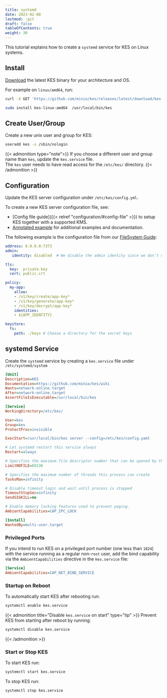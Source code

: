 ```yaml
---
title: systemd
date: 2023-02-08
lastmod: :git
draft: false
tableOfContents: true
weight: 30
---
```


This tutorial explains how to create a `systemd` service for KES on Linux systems.

## Install 

[Download](https://github.com/minio/kes/releases/latest) the latest KES binary for your architecture and OS.

For example on `linux/amd64`, run:

```sh {.copy}
curl -X GET 'https://github.com/minio/kes/releases/latest/download/kes-linux-amd64' --output kes-linux-amd64
```

```sh {.copy}
sudo install kes-linux-amd64  /usr/local/bin/kes
```

## Create User/Group

Create a new unix user and group for KES:

```sh {.copy}
useradd kes -s /sbin/nologin
```

{{< admonition type="note">}}
If you choose a different user and group name than `kes`, update the `kes.service` file.  
The `kes` user needs to have read access for the `/etc/kes/` directory.
{{< /admonition >}}
 
## Configuration

Update the KES server configuration under `/etc/kes/config.yml`.

To create a new KES server configuration file, see:
- [Config file guide]({{< relref "configuration/#config-file" >}}) to setup KES together with a supported KMS.
- [Annotated example](https://github.com/minio/kes/blob/master/server-config.yaml) for additional examples and documentation.

The following example is the configuration file from our [FileSystem Guide](https://github.com/minio/kes/wiki/Filesystem-Keystore):

```yaml {.copy}
address: 0.0.0.0:7373
admin:
   identity: disabled  # We disable the admin identity since we don't need it in this guide 

tls:
  key:  private.key
  cert: public.crt

policy:
  my-app: 
    allow:
    - /v1/key/create/app-key*
    - /v1/key/generate/app-key*
    - /v1/key/decrypt/app-key*
    identities:
    - ${APP_IDENTITY}

keystore:
  fs:
    path: ./keys # Choose a directory for the secret keys
```

## systemd Service

Create the `systemd` service by creating a `kes.service` file under `/etc/systemd/system`

```ini {.copy}
[Unit]
Description=KES
Documentation=https://github.com/minio/kes/wiki
Wants=network-online.target
After=network-online.target
AssertFileIsExecutable=/usr/local/bin/kes

[Service]
WorkingDirectory=/etc/kes/

User=kes
Group=kes
ProtectProc=invisible

ExecStart=/usr/local/bin/kes server --config=/etc/kes/config.yaml

# Let systemd restart this service always
Restart=always

# Specifies the maximum file descriptor number that can be opened by this process
LimitNOFILE=65536

# Specifies the maximum number of threads this process can create
TasksMax=infinity

# Disable timeout logic and wait until process is stopped
TimeoutStopSec=infinity
SendSIGKILL=no

# Enable memory locking features used to prevent paging.
AmbientCapabilities=CAP_IPC_LOCK

[Install]
WantedBy=multi-user.target
```

### Privileged Ports 

If you intend to run KES on a privileged port number (one less than `1024`) with the service running as a regular non-`root` user, add the bind capability via the  `AmbientCapabilities` directive in the `kes.service` file:

```ini {.copy}
[Service]
AmbientCapabilities=CAP_NET_BIND_SERVICE
```

### Startup on Reboot

To automatically start KES after rebooting run:

```sh {.copy}
systemctl enable kes.service
```

{{< admonition title="Disable `kes.service` on start" type="tip" >}}
Prevent KES from starting after reboot by running: 

```sh {.copy}
systemctl disable kes.service
```
{{< /admonition >}}

### Start or Stop KES

To start KES run:

```sh {.copy}
systemctl start kes.service
```

To stop KES run:
```sh {.copy}
systemctl stop kes.service
```
